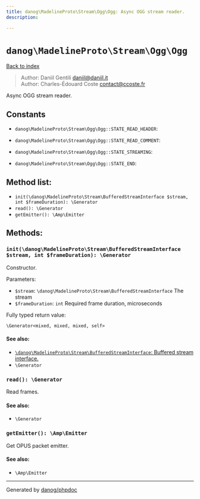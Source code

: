 ```yaml
---
title: danog\MadelineProto\Stream\Ogg\Ogg: Async OGG stream reader.
description: 

---
```

# `danog\MadelineProto\Stream\Ogg\Ogg`
[Back to index](../../../../index.md)

> Author: Daniil Gentili <daniil@daniil.it>  
> Author: Charles-Édouard Coste <contact@ccoste.fr>  
  

Async OGG stream reader.  




## Constants
* `danog\MadelineProto\Stream\Ogg\Ogg::STATE_READ_HEADER`: 

* `danog\MadelineProto\Stream\Ogg\Ogg::STATE_READ_COMMENT`: 

* `danog\MadelineProto\Stream\Ogg\Ogg::STATE_STREAMING`: 

* `danog\MadelineProto\Stream\Ogg\Ogg::STATE_END`: 


## Method list:
* `init(\danog\MadelineProto\Stream\BufferedStreamInterface $stream, int $frameDuration): \Generator`
* `read(): \Generator`
* `getEmitter(): \Amp\Emitter`

## Methods:
### `init(\danog\MadelineProto\Stream\BufferedStreamInterface $stream, int $frameDuration): \Generator`

Constructor.


Parameters:
* `$stream`: `\danog\MadelineProto\Stream\BufferedStreamInterface` The stream  
* `$frameDuration`: `int` Required frame duration, microseconds  


Fully typed return value:
```
\Generator<mixed, mixed, mixed, self>
```
#### See also: 
* [`\danog\MadelineProto\Stream\BufferedStreamInterface`: Buffered stream interface.](../BufferedStreamInterface.md)
* `\Generator`




### `read(): \Generator`

Read frames.


#### See also: 
* `\Generator`




### `getEmitter(): \Amp\Emitter`

Get OPUS packet emitter.


#### See also: 
* `\Amp\Emitter`




---
Generated by [danog/phpdoc](https://phpdoc.daniil.it)
